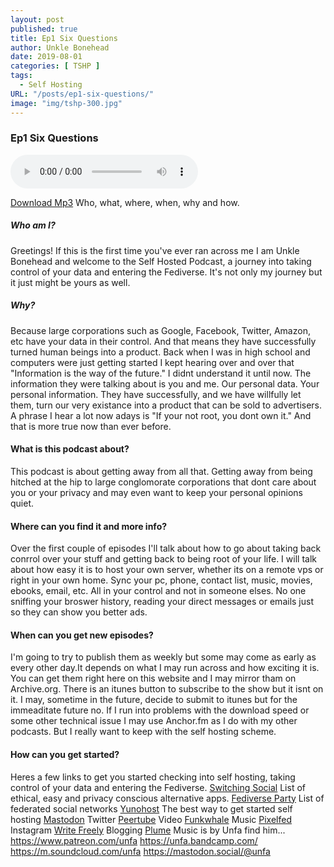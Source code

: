 ```yaml
---
layout: post
published: true
title: Ep1 Six Questions
author: Unkle Bonehead
date: 2019-08-01
categories: [ TSHP ]
tags: 
  - Self Hosting
URL: "/posts/ep1-six-questions/"
image: "img/tshp-300.jpg"
---
```

### Ep1 Six Questions

<audio controls>
    <source src="https://archive.org/download/tshpep1/TSHP-Ep1.mp3">
    </audio>

[Download Mp3](https://archive.org/download/tshpep1/TSHP-Ep1.mp3)
Who, what, where, when, why and how. 
##### Who am I? 
Greetings! If this is the first time you've ever ran across me I am Unkle Bonehead and welcome to the Self Hosted Podcast, a journey into taking control of your data and entering the Fediverse. It's not only my journey but it just might be yours as well. 
##### Why? 
Because large corporations such as Google, Facebook, Twitter, Amazon, etc have your data in their control. And that means they have successfully turned human beings into a product. Back when I was in high school and computers were just getting started I kept hearing over and over that "Information is the way of the future." I didnt understand it until now. The information they were talking about is you and me. Our personal data. Your personal information. They have successfully, and we have willfully let them, turn our very existance into a product that can be sold to advertisers. A phrase I hear a lot now adays is "If your not root, you dont own it." And that is more true now than ever before. 
#### What is this podcast about? 
This podcast is about getting away from all that. Getting away from being hitched at the hip to large conglomorate corporations that dont care about you or your privacy and may even want to keep your personal opinions quiet. 
#### Where can you find it and more info? 
Over the first couple of episodes I'll talk about how to go about taking back conrrol over your stuff and getting back to being root of your life. I will talk about how easy it is to host your own server, whether its on a remote vps or right in your own home. Sync your pc, phone, contact list, music, movies, ebooks, email, etc. All in your control and not in someone elses. No one sniffing your broswer history, reading your direct messages or emails just so they can show you better ads. 
#### When can you get new episodes? 
I'm going to try to publish them as weekly but some may come as early as every other day.It depends on what I may run across and how exciting it is. You can get them right here on this website and I may mirror tham on Archive.org. There is an itunes button to subscribe to the show but it isnt on it. I may, sometime in the future, decide to submit to itunes but for the immeaditate future no. If I run into problems with the download speed or some other technical issue I may use Anchor.fm as I do with my other podcasts. But I really want to keep with the self hosting scheme. 
#### How can you get started? 
Heres a few links to get you started checking into self hosting, taking control of your data and entering the Fediverse.
 [Switching Social](https://switching.social/) List of ethical, easy and privacy conscious alternative apps.
[Fediverse Party](https://fediverse.party/) List of federated social networks
[Yunohost](https://yunohost.org) The best way to get started self hosting
[Mastodon](https://joinmastodon.org/) Twitter
[Peertube](https://joinpeertube.org/en/) Video
[Funkwhale](https://funkwhale.audio/) Music
[Pixelfed](https://pixelfed.org/) Instagram
[Write Freely](https://writefreely.org/) Blogging
[Plume](https://joinplu.me/) Music is by Unfa find him...
https://www.patreon.com/unfa
https://unfa.bandcamp.com/
https://m.soundcloud.com/unfa
https://mastodon.social/@unfa
